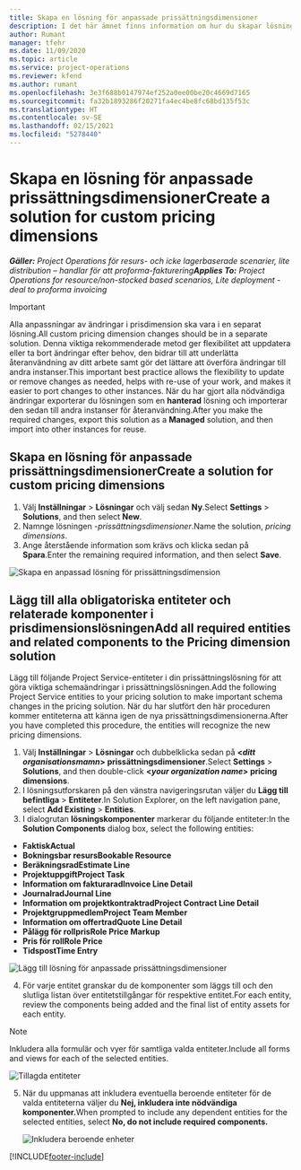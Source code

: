 ```yaml
---
title: Skapa en lösning för anpassade prissättningsdimensioner
description: I det här ämnet finns information om hur du skapar lösningar för anpassade prissättningsdimensioner.
author: Rumant
manager: tfehr
ms.date: 11/09/2020
ms.topic: article
ms.service: project-operations
ms.reviewer: kfend
ms.author: rumant
ms.openlocfilehash: 3e3f688b0147974ef252a0ee00be20c4669d7165
ms.sourcegitcommit: fa32b1893286f20271fa4ec4be8fc68bd135f53c
ms.translationtype: HT
ms.contentlocale: sv-SE
ms.lasthandoff: 02/15/2021
ms.locfileid: "5278440"
---
```

# <a name="create-a-solution-for-custom-pricing-dimensions"></a><span data-ttu-id="61aef-103">Skapa en lösning för anpassade prissättningsdimensioner</span><span class="sxs-lookup"><span data-stu-id="61aef-103">Create a solution for custom pricing dimensions</span></span>

 <span data-ttu-id="61aef-104">_**Gäller:** Project Operations för resurs- och icke lagerbaserade scenarier, lite distribution – handlar för att proforma-fakturering_</span><span class="sxs-lookup"><span data-stu-id="61aef-104">_**Applies To:** Project Operations for resource/non-stocked based scenarios, Lite deployment - deal to proforma invoicing_</span></span> 

>[!IMPORTANT]
><span data-ttu-id="61aef-105">Alla anpassningar av ändringar i prisdimension ska vara i en separat lösning.</span><span class="sxs-lookup"><span data-stu-id="61aef-105">All custom pricing dimension changes should be in a separate solution.</span></span> <span data-ttu-id="61aef-106">Denna viktiga rekommenderade metod ger flexibilitet att uppdatera eller ta bort ändringar efter behov, den bidrar till att underlätta återanvändning av ditt arbete samt gör det lättare att överföra ändringar till andra instanser.</span><span class="sxs-lookup"><span data-stu-id="61aef-106">This important best practice allows the flexibility to update or remove changes as needed, helps with re-use of your work, and makes it easier to port changes to other instances.</span></span> <span data-ttu-id="61aef-107">När du har gjort alla nödvändiga ändringar exporterar du lösningen som en **hanterad** lösning och importerar den sedan till andra instanser för återanvändning.</span><span class="sxs-lookup"><span data-stu-id="61aef-107">After you make the required changes, export this solution as a **Managed** solution, and then import into other instances for reuse.</span></span>

## <a name="create-a-solution-for-custom-pricing-dimensions"></a><span data-ttu-id="61aef-108">Skapa en lösning för anpassade prissättningsdimensioner</span><span class="sxs-lookup"><span data-stu-id="61aef-108">Create a solution for custom pricing dimensions</span></span>

1.  <span data-ttu-id="61aef-109">Välj **Inställningar** > **Lösningar** och välj sedan **Ny**.</span><span class="sxs-lookup"><span data-stu-id="61aef-109">Select **Settings** > **Solutions**, and then select **New**.</span></span>
2.  <span data-ttu-id="61aef-110">Namnge lösningen *<your organization name>-prissättningsdimensioner*.</span><span class="sxs-lookup"><span data-stu-id="61aef-110">Name the solution, *<your organization name> pricing dimensions*.</span></span>
3. <span data-ttu-id="61aef-111">Ange återstående information som krävs och klicka sedan på **Spara**.</span><span class="sxs-lookup"><span data-stu-id="61aef-111">Enter the remaining required information, and then select **Save**.</span></span>

  ![Skapa en anpassad lösning för prissättningsdimension](./media/Creation-of-custom-pricing-dimension-solution.png)
 
## <a name="add-all-required-entities-and-related-components-to-the-pricing-dimension-solution"></a><span data-ttu-id="61aef-113">Lägg till alla obligatoriska entiteter och relaterade komponenter i prisdimensionslösningen</span><span class="sxs-lookup"><span data-stu-id="61aef-113">Add all required entities and related components to the Pricing dimension solution</span></span>

<span data-ttu-id="61aef-114">Lägg till följande Project Service-entiteter i din prissättningslösning för att göra viktiga schemaändringar i prissättningslösningen.</span><span class="sxs-lookup"><span data-stu-id="61aef-114">Add the following Project Service entities to your pricing solution to make important schema changes in the pricing solution.</span></span> <span data-ttu-id="61aef-115">När du har slutfört den här proceduren kommer entiteterna att känna igen de nya prissättningsdimensionerna.</span><span class="sxs-lookup"><span data-stu-id="61aef-115">After you have completed this procedure, the entities will recognize the new pricing dimensions.</span></span>

1.  <span data-ttu-id="61aef-116">Välj **Inställningar** > **Lösningar** och dubbelklicka sedan på **<*ditt organisationsmamn*> prissättningsdimensioner**.</span><span class="sxs-lookup"><span data-stu-id="61aef-116">Select **Settings** > **Solutions**, and then double-click **<*your organization name*> pricing dimensions**.</span></span>
2.  <span data-ttu-id="61aef-117">I lösningsutforskaren på den vänstra navigeringsrutan väljer du **Lägg till befintliga** > **Entiteter**.</span><span class="sxs-lookup"><span data-stu-id="61aef-117">In Solution Explorer, on the left navigation pane, select **Add Existing** > **Entities**.</span></span>
3.  <span data-ttu-id="61aef-118">I dialogrutan **lösningskomponenter** markerar du följande entiteter:</span><span class="sxs-lookup"><span data-stu-id="61aef-118">In the **Solution Components** dialog box, select the following entities:</span></span>
 
   - <span data-ttu-id="61aef-119">**Faktisk**</span><span class="sxs-lookup"><span data-stu-id="61aef-119">**Actual**</span></span>
   - <span data-ttu-id="61aef-120">**Bokningsbar resurs**</span><span class="sxs-lookup"><span data-stu-id="61aef-120">**Bookable Resource**</span></span>
   - <span data-ttu-id="61aef-121">**Beräkningsrad**</span><span class="sxs-lookup"><span data-stu-id="61aef-121">**Estimate Line**</span></span>
   - <span data-ttu-id="61aef-122">**Projektuppgift**</span><span class="sxs-lookup"><span data-stu-id="61aef-122">**Project Task**</span></span>
   - <span data-ttu-id="61aef-123">**Information om fakturarad**</span><span class="sxs-lookup"><span data-stu-id="61aef-123">**Invoice Line Detail**</span></span>
   - <span data-ttu-id="61aef-124">**Journalrad**</span><span class="sxs-lookup"><span data-stu-id="61aef-124">**Journal Line**</span></span>
   - <span data-ttu-id="61aef-125">**Information om projektkontraktrad**</span><span class="sxs-lookup"><span data-stu-id="61aef-125">**Project Contract Line Detail**</span></span>
   - <span data-ttu-id="61aef-126">**Projektgruppmedlem**</span><span class="sxs-lookup"><span data-stu-id="61aef-126">**Project Team Member**</span></span>
   - <span data-ttu-id="61aef-127">**Information om offertrad**</span><span class="sxs-lookup"><span data-stu-id="61aef-127">**Quote Line Detail**</span></span>
   - <span data-ttu-id="61aef-128">**Pålägg för rollpris**</span><span class="sxs-lookup"><span data-stu-id="61aef-128">**Role Price Markup**</span></span>
   - <span data-ttu-id="61aef-129">**Pris för roll**</span><span class="sxs-lookup"><span data-stu-id="61aef-129">**Role Price**</span></span>
   - <span data-ttu-id="61aef-130">**Tidspost**</span><span class="sxs-lookup"><span data-stu-id="61aef-130">**Time Entry**</span></span>
 
   ![Lägg till lösning för anpassade prissättningsdimensioner](./media/Existing-entities-to-PD-solution.png)
 
 4. <span data-ttu-id="61aef-132">För varje entitet granskar du de komponenter som läggs till och den slutliga listan över entitetstillgångar för respektive entitet.</span><span class="sxs-lookup"><span data-stu-id="61aef-132">For each entity, review the components being added and the final list of entity assets for each entity.</span></span> 

   >[!NOTE]
   > <span data-ttu-id="61aef-133">Inkludera alla formulär och vyer för samtliga valda entiteter.</span><span class="sxs-lookup"><span data-stu-id="61aef-133">Include all forms and views for each of the selected entities.</span></span>

  ![Tillagda entiteter](./media/solution-component-selection.png)


5.  <span data-ttu-id="61aef-135">När du uppmanas att inkludera eventuella beroende entiteter för de valda entiteterna väljer du **Nej, inkludera inte nödvändiga komponenter.**</span><span class="sxs-lookup"><span data-stu-id="61aef-135">When prompted to include any dependent entities for the selected entities, select **No, do not include required components.**</span></span>

    ![Inkludera beroende enheter](./media/Do-not-include-required.png)


[!INCLUDE[footer-include](../includes/footer-banner.md)]